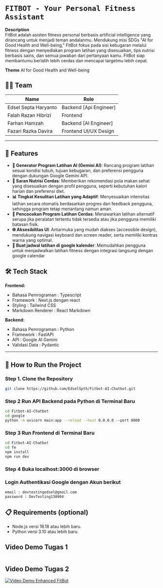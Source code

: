 
# `FITBOT - Your Personal Fitness Assistant`

**Description**  
FitBot adalah asisten fitness personal berbasis artificial intelligence yang dirancang untuk menjadi teman andalanmu. Mendukung misi SDGs "AI for Good Health and Well-being," FitBot fokus pada sisi kebugaran melalui fitness dengan menyediakan program latihan yang disesuaikan, tips nutrisi berbasis sains, dan semua jawaban dari pertanyaan kamu. FitBot siap membantumu berlatih lebih cerdas dan mencapai targetmu lebih cepat.

**Theme** 
AI for Good Health and Well-being

## 🧑‍💻 Team

| **Name**                   | **Role**               |
|--------------------------- |------------------------|
| Edsel Septa Haryanto       | Backend [Api Engineer] |
| Falah Razan Hibrizi        | Frontend               |
| Farhan Hamzah              | Backend [AI Engineer]  |
| Fazari Razka Davira        | Frontend UI/UX Design  |


---

## 🚀 Features
- **🤖 Generator Program Latihan AI (Gemini AI)**: Rancang program latihan sesuai kondisi tubuh, tujuan kebugaran, dan preferensi pengguna dengan dukungan Google Gemini API.
- **🥗 Saran Nutrisi Cerdas**: Memberikan rekomendasi pola makan sehat yang disesuaikan dengan profil pengguna, seperti kebutuhan kalori harian dan preferensi diet.
- **📊 Tingkat Kesulitan Latihan yang Adaptif**: Menyesuaikan intensitas latihan secara otomatis berdasarkan progres dan feedback pengguna, sehingga program tetap menantang namun aman.
- **🎯 Pencocokan Program Latihan Cerdas**: Menawarkan latihan alternatif serupa jika peralatan tertentu tidak tersedia atau jika pengguna memiliki batasan fisik.
- **🌐 Aksesibilitas UI**: Antarmuka yang mudah diakses (accessible design), mendukung navigasi keyboard dan screen reader, serta memiliki kontras warna yang optimal.
- **📆 Buat jadwal latihan di google kalender**: Memudahkan pengguna untuk menjadwalkan latihan fitness dengan integrasi langsung dengan google calendar


## 🛠 Tech Stack

**Frontend:**
- Bahasa Pemrograman : Typescript
- Framework : Next.js dengan react
- Styling : Tailwind CSS
- Markdown Renderer : React Markdown

**Backend:**
- Bahasa Pemrograman : Python
- Framework : FastAPI
- API : Google AI Gemini
- Validasi Data : Pydantic

---

## 🚀 How to Run the Project

### Step 1. Clone the Repository
```bash
git clone https://github.com/EdselSpth/Fitbot-AI-Chatbot.git
```


### Step 2 Run API Backend pada Python di Terminal Baru
```bash
cd Fitbot-AI-Chatbot
cd google
python -m uvicorn main:app --reload --host 0.0.0.0 --port 8000
```

### Step 3 Run Frontend di Terminal Baru
```bash
cd Fitbot-AI-Chatbot
cd fe
npm install
npm run dev
```

### Step 4 Buka localhost:3000 di browser

### Login Authentikasi Google dengan Akun berikut
```bash
email : devtestingedsel@gmail.com
password : DevTesting130904
```

## 📋 Requirements (optional)
- Node.js versi 18.18 atau lebih baru.
- Python versi 3.10 atau lebih baru.

## Video Demo Tugas 1
[![<Teks Alt>](https://img.youtube.com/vi/FLGonXn21D8/0.jpg)](https://www.youtube.com/watch?v=FLGonXn21D8)

## Video Demo Tugas 2
[![Video Demo Enhanced FitBot](https://img.youtube.com/vi/anXcXKllBnY/0.jpg)](https://www.youtube.com/watch?v=anXcXKllBnY)
